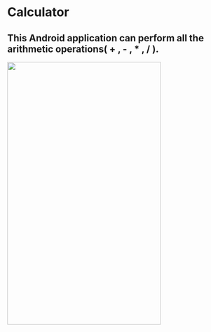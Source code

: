 # Calculator
## This Android application can perform all the arithmetic operations( + , - , * , / ).

<img src="https://user-images.githubusercontent.com/65064180/121844534-cb09a380-cd01-11eb-9f77-98c7ca9c325e.jpg" width ="350" height="600" /> 
 
 
